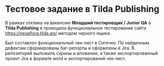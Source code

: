 # Тестовое задание в Tilda Publishing

В рамках отклика на вакансию **Младший тестировщик / Junior QA** в **Tilda Publishing** я проводила функциональное тестирование сайта https://nexaflora.tilda.ws/ методом черного ящика.

Был составлен функциональный чек-лист в Ситечко. По найденным дефектам сформированы баг-репорты и оформлены в Jira. В репозиторий выложила скрины и вложения, а также экспортированный проект Jira в формате word и экспортированнй чек-лист.
